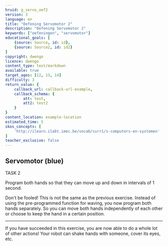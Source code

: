 ```yaml
---
hruid: g_servo_oef2
version: 3
language: en
title: "Oefening Servomotor 2"
description: "Oefening Servomotor 2"
keywords: ["oefeningen", "servomotor"]
educational_goals: [
    {source: Source, id: id}, 
    {source: Source2, id: id2}
]
copyright: dwengo
licence: dwengo
content_type: text/markdown
available: true
target_ages: [12, 13, 14]
difficulty: 3
return_value: {
    callback_url: callback-url-example,
    callback_schema: {
        att: test,
        att2: test2
    }
}
content_location: example-location
estimated_time: 5
skos_concepts: [
    'http://ilearn.ilabt.imec.be/vocab/curr1/s-computers-en-systemen'
]
teacher_exclusive: false
---
```

## Servomotor (blue)

TASK 2

Program both hands so that they can move up and down in intervals of 1 second.

Don't be fooled! This is not the same as the previous exercise. Instead of using the pre-programmed function for waving, you now program both hands separately. So you can move both hands independently of each other or choose to keep the hand in a certain position.

***

If you have succeeded in this exercise, you are now able to do a whole lot of other actions! Your robot can shake hands with someone, cover its eyes, etc.